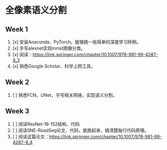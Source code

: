# 全像素语义分割

## Week 1
1. [x] 安装Anaconda、PyTorch。能够跑一些简单的深度学习样例。
2. [x] 手写alexnet实现mnist图像分类。
3. [x] 阅读：https://link.springer.com/chapter/10.1007/978-981-99-4287-9_3 
4. [x] 熟悉Google Scholar、科学上网工具。

## Week 2
1. [ ] 熟悉FCN、UNet，手写相关网络，实现语义分割。

## Week 3
1. [ ] 阅读ResNet-18-152结构、代码
2. [ ] 阅读SNE-RoadSeg论文、代码，能跑起来，搞清楚每行代码原理。
3. [ ] 阅读这篇论文：https://link.springer.com/chapter/10.1007/978-981-99-4287-9_4